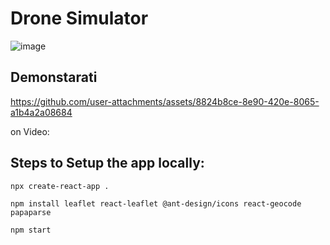 # Drone Simulator
![image](https://github.com/user-attachments/assets/049c7d40-4b72-46fb-92ba-a66d56ef9272)

## Demonstarati

https://github.com/user-attachments/assets/8824b8ce-8e90-420e-8065-a1b4a2a08684

on Video:

## Steps to Setup the app locally:
```
npx create-react-app .

npm install leaflet react-leaflet @ant-design/icons react-geocode papaparse

npm start
```


